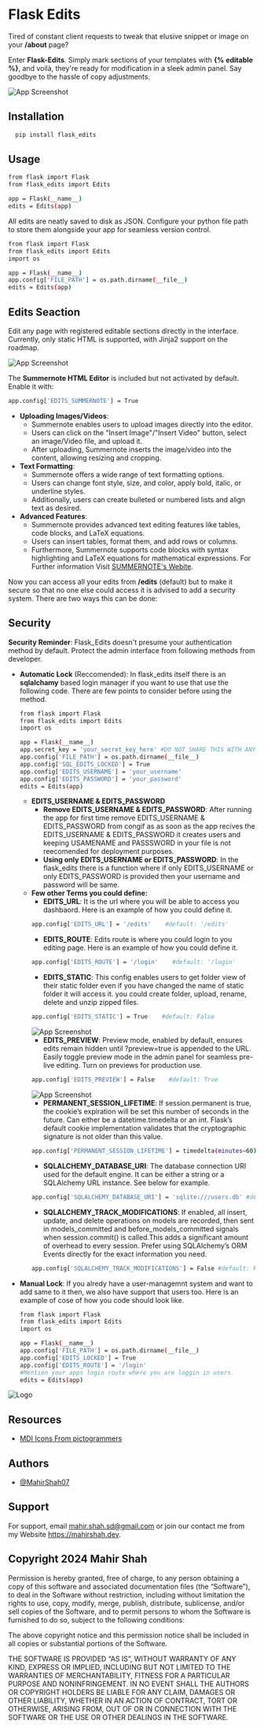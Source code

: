 
# Flask Edits

Tired of constant client requests to tweak that elusive snippet or image on your **/about** page?

Enter **Flask-Edits**. Simply mark sections of your templates with **{% editable %}**, and voilà, they're ready for modification in a sleek admin panel. Say goodbye to the hassle of copy adjustments.

![App Screenshot](https://raw.githubusercontent.com/MahirShah07/Flask_Edits/main/ReadMePhotos/Image1.png)
## Installation
```bash
  pip install flask_edits
```
## Usage
```bash
from flask import Flask
from flask_edits import Edits

app = Flask(__name__)
edits = Edits(app)

```
All edits are neatly saved to disk as JSON. Configure your python file path to store them alongside your app for seamless version control.

```bash
from flask import Flask
from flask_edits import Edits
import os

app = Flask(__name__)
app.config['FILE_PATH'] = os.path.dirname(__file__)
edits = Edits(app)

```

## Edits Seaction
Edit any page with registered editable sections directly in the interface. Currently, only static HTML is supported, with Jinja2 support on the roadmap.

![App Screenshot](https://raw.githubusercontent.com/MahirShah07/Flask_Edits/main/ReadMePhotos/Image2.png)

The **Summernote HTML Editor** is included but not activated by default. Enable it with:
```bash
app.config['EDITS_SUMMERNOTE'] = True
```
* **Uploading Images/Videos**:
    * Summernote enables users to upload images directly into the editor.
    * Users can click on the "Insert Image"/"Insert Video" button, select an image/Video file, and upload it.
    * After uploading, Summernote inserts the image/video into the content, allowing resizing and cropping.
* **Text Formatting**:
    * Summernote offers a wide range of text formatting options.
    * Users can change font style, size, and color, apply bold, italic, or underline styles.
    * Additionally, users can create bulleted or numbered lists and align text as desired.
* **Advanced Features**:
    * Summernote provides advanced text editing features like tables, code blocks, and LaTeX equations.
    * Users can insert tables, format them, and add rows or columns.
    * Furthermore, Summernote supports code blocks with syntax highlighting and LaTeX equations for mathematical expressions.
For Further information Visit [SUMMERNOTE's Webite](https://summernote.org/).

Now you can access all your edits from **/edits** (default) but to make it secure so that no one else could access it is advised to add a security system. There are two ways this can be done:

## Security
**Security Reminder**: Flask_Edits doesn't presume your authentication method by default. Protect the admin interface from following methods from developer.
* **Automatic Lock** (Reccomended): In flask_edits itself there is an **sqlalchamy** based login manager if you want to use that use the following code. There are few points to consider before using the method.
    ```bash
    from flask import Flask
    from flask_edits import Edits
    import os

    app = Flask(__name__)
    app.secret_key = 'your_secret_key_here' #DO NOT SHARE THIS WITH ANYONE
    app.config['FILE_PATH'] = os.path.dirname(__file__)
    app.config['SQL_EDITS_LOCKED'] = True
    app.config['EDITS_USERNAME'] = 'your_username'
    app.config['EDITS_PASSWORD'] = 'your_password'
    edits = Edits(app)
    ```
    * **EDITS_USERNAME & EDITS_PASSWORD**
        * **Remove EDITS_USERNAME & EDITS_PASSWORD**: After running the app for first time remove EDITS_USERNAME & EDITS_PASSWORD from congif as as soon as the app recives the  EDITS_USERNAME & EDITS_PASSWORD it creates users and keeping USAMENAME and PASSSWORD in your file is not reecomended for deployment purposes.
        * **Using only EDITS_USERNAME or EDITS_PASSWORD**: In the flask_edits there is a function where if only EDITS_USERNAME or only EDITS_PASSWORD is provided then your username and password will be same.
    * **Few other Terms you could define:**
        * **EDITS_URL**: It is the url where you will be able to access you dashbaord. Here is an example of how you could define it.
        ```bash
        app.config['EDITS_URL'] = '/edits'    #default: '/edits'
        ```
        * **EDITS_ROUTE**: Edits route is where you could login to you editing page. Here is an example of how you could define it.
        ```bash
        app.config['EDITS_ROUTE'] = '/login'    #default: '/login'
        ```
        * **EDITS_STATIC**: This config enables users to get folder view of their static folder even if you have changed the name of static folder it will access it. you could create folder, upload, rename, delete and unzip zipped files.
        ```bash
        app.config['EDITS_STATIC'] = True    #default: False
        ```
        ![App Screenshot](https://raw.githubusercontent.com/MahirShah07/Flask_Edits/main/ReadMePhotos/Image3.png)
        * **EDITS_PREVIEW**: Preview mode, enabled by default, ensures edits remain hidden until ?preview=true is appended to the URL. Easily toggle preview mode in the admin panel for seamless pre-live editing. Turn on previews for production use.
        ```bash
        app.config['EDITS_PREVIEW'] = False    #default: True
        ```
        ![App Screenshot](https://raw.githubusercontent.com/MahirShah07/Flask_Edits/main/ReadMePhotos/Image4.png)
        * **PERMANENT_SESSION_LIFETIME**: If session.permanent is true, the cookie’s expiration will be set this number of seconds in the future. Can either be a datetime.timedelta or an int. Flask’s default cookie implementation validates that the cryptographic signature is not older than this value.
        ```bash
        app.config['PERMANENT_SESSION_LIFETIME'] = timedelta(minutes=60)   #default: 60min
        ```
        * **SQLALCHEMY_DATABASE_URI**: The database connection URI used for the default engine. It can be either a string or a SQLAlchemy URL instance. See below for example.
        ```bash
        app.config['SQLALCHEMY_DATABASE_URI'] = 'sqlite:///users.db' #default: sqlite:///users.db
        ```
         * **SQLALCHEMY_TRACK_MODIFICATIONS**: If enabled, all insert, update, and delete operations on models are recorded, then sent in models_committed and before_models_committed signals when session.commit() is called.This adds a significant amount of overhead to every session. Prefer using SQLAlchemy’s ORM Events directly for the exact information you need.
        ```bash
        app.config['SQLALCHEMY_TRACK_MODIFICATIONS'] = False #default: False
        ```
* **Manual Lock**: If you alredy have a user-managemnt system and want to add same to it then, we also have support that users too. Here is an example of cose of how you code should look like.
    ```bash
    from flask import Flask
    from flask_edits import Edits
    import os

    app = Flask(__name__)
    app.config['FILE_PATH'] = os.path.dirname(__file__)
    app.config['EDITS_LOCKED'] = True
    app.config['EDITS_ROUTE'] = '/login'
    #Mention your apps login route where you are loggin in users.
    edits = Edits(app)
    ```
![Logo](https://raw.githubusercontent.com/MahirShah07/Flask_Edits/main/ReadMePhotos/logo.png)

## Resources
 - [MDI Icons From pictogrammers](https://pictogrammers.github.io/@mdi/font/2.0.46/)

## Authors
- [@MahirShah07](https://www.mahirshah.dev)

## Support
For support, email mahir.shah.sd@gmail.com or join our contact me from my Website https://mahirshah.dev.

## Copyright 2024 Mahir Shah
Permission is hereby granted, free of charge, to any person obtaining a copy of this software and associated documentation files (the “Software”), to deal in the Software without restriction, including without limitation the rights to use, copy, modify, merge, publish, distribute, sublicense, and/or sell copies of the Software, and to permit persons to whom the Software is furnished to do so, subject to the following conditions:

The above copyright notice and this permission notice shall be included in all copies or substantial portions of the Software.

THE SOFTWARE IS PROVIDED “AS IS”, WITHOUT WARRANTY OF ANY KIND, EXPRESS OR IMPLIED, INCLUDING BUT NOT LIMITED TO THE WARRANTIES OF MERCHANTABILITY, FITNESS FOR A PARTICULAR PURPOSE AND NONINFRINGEMENT. IN NO EVENT SHALL THE AUTHORS OR COPYRIGHT HOLDERS BE LIABLE FOR ANY CLAIM, DAMAGES OR OTHER LIABILITY, WHETHER IN AN ACTION OF CONTRACT, TORT OR OTHERWISE, ARISING FROM, OUT OF OR IN CONNECTION WITH THE SOFTWARE OR THE USE OR OTHER DEALINGS IN THE SOFTWARE.


